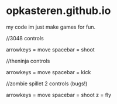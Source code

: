 # opkasteren.github.io
my code
im just make games for fun.


//3048 controls

arrowkeys = move
spacebar = shoot

//theninja controls

arrowkeys = move
spacebar = kick

//zombie spillet 2 controls (bugs!)

arrowkeys = move
spacebar = shoot
z = fly
